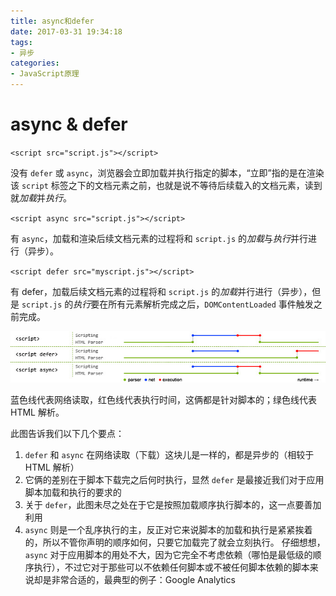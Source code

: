 ```yaml
---
title: async和defer
date: 2017-03-31 19:34:18
tags: 
- 异步
categories: 
- JavaScript原理
---
```


# async & defer

`<script src="script.js"></script>`

没有 `defer` 或 `async`，浏览器会立即加载并执行指定的脚本，“立即”指的是在渲染该 `script` 标签之下的文档元素之前，也就是说不等待后续载入的文档元素，读到就*加载*并*执行*。

`<script async src="script.js"></script>`

有 `async`，加载和渲染后续文档元素的过程将和 `script.js` 的*加载*与*执行*并行进行（异步）。

`<script defer src="myscript.js"></script>`

有 defer，加载后续文档元素的过程将和 `script.js` 的*加载*并行进行（异步），但是 `script.js` 的*执行*要在所有元素解析完成之后，`DOMContentLoaded` 事件触发之前完成。

<!-- more -->

![](/images/284aec5bb7f16b3ef4e7482110c5ddbb_articlex.jpg)

蓝色线代表网络读取，红色线代表执行时间，这俩都是针对脚本的；绿色线代表 HTML 解析。

此图告诉我们以下几个要点：

1. `defer` 和 `async` 在网络读取（下载）这块儿是一样的，都是异步的（相较于 HTML 解析）
2. 它俩的差别在于脚本下载完之后何时执行，显然 `defer` 是最接近我们对于应用脚本加载和执行的要求的
3. 关于 `defer`，此图未尽之处在于它是按照加载顺序执行脚本的，这一点要善加利用
4. `async` 则是一个乱序执行的主，反正对它来说脚本的加载和执行是紧紧挨着的，所以不管你声明的顺序如何，只要它加载完了就会立刻执行。
仔细想想，`async` 对于应用脚本的用处不大，因为它完全不考虑依赖（哪怕是最低级的顺序执行），不过它对于那些可以不依赖任何脚本或不被任何脚本依赖的脚本来说却是非常合适的，最典型的例子：Google Analytics
